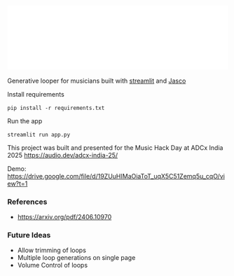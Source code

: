 ![delulu](assets/logo.png)

Generative looper for musicians built with [streamlit](https://streamlit.io/) and [Jasco](https://huggingface.co/facebook/jasco-chords-drums-melody-1B)

Install requirements

```
pip install -r requirements.txt
```

Run the app

```
streamlit run app.py
```

This project was built and presented for the Music Hack Day at ADCx India 2025 https://audio.dev/adcx-india-25/

Demo: https://drive.google.com/file/d/19ZUuHIMaOiaToT_uqX5C51Zemq5u_cqO/view?t=1

### References

- https://arxiv.org/pdf/2406.10970


### Future Ideas

- Allow trimming of loops
- Multiple loop generations on single page
- Volume Control of loops
